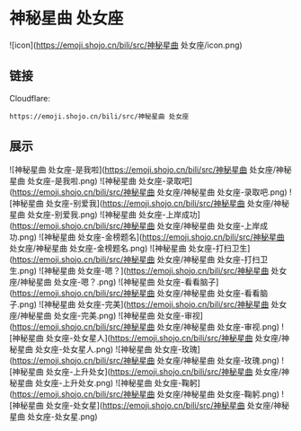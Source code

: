 # 神秘星曲 处女座
![icon](https://emoji.shojo.cn/bili/src/神秘星曲 处女座/icon.png)
## 链接
Cloudflare:
```
https://emoji.shojo.cn/bili/src/神秘星曲 处女座
```
## 展示
![神秘星曲 处女座-是我啦](https://emoji.shojo.cn/bili/src/神秘星曲 处女座/神秘星曲 处女座-是我啦.png)
![神秘星曲 处女座-录取吧](https://emoji.shojo.cn/bili/src/神秘星曲 处女座/神秘星曲 处女座-录取吧.png)
![神秘星曲 处女座-别爱我](https://emoji.shojo.cn/bili/src/神秘星曲 处女座/神秘星曲 处女座-别爱我.png)
![神秘星曲 处女座-上岸成功](https://emoji.shojo.cn/bili/src/神秘星曲 处女座/神秘星曲 处女座-上岸成功.png)
![神秘星曲 处女座-金榜题名](https://emoji.shojo.cn/bili/src/神秘星曲 处女座/神秘星曲 处女座-金榜题名.png)
![神秘星曲 处女座-打扫卫生](https://emoji.shojo.cn/bili/src/神秘星曲 处女座/神秘星曲 处女座-打扫卫生.png)
![神秘星曲 处女座-嗯？](https://emoji.shojo.cn/bili/src/神秘星曲 处女座/神秘星曲 处女座-嗯？.png)
![神秘星曲 处女座-看看脑子](https://emoji.shojo.cn/bili/src/神秘星曲 处女座/神秘星曲 处女座-看看脑子.png)
![神秘星曲 处女座-完美](https://emoji.shojo.cn/bili/src/神秘星曲 处女座/神秘星曲 处女座-完美.png)
![神秘星曲 处女座-审视](https://emoji.shojo.cn/bili/src/神秘星曲 处女座/神秘星曲 处女座-审视.png)
![神秘星曲 处女座-处女星人](https://emoji.shojo.cn/bili/src/神秘星曲 处女座/神秘星曲 处女座-处女星人.png)
![神秘星曲 处女座-玫瑰](https://emoji.shojo.cn/bili/src/神秘星曲 处女座/神秘星曲 处女座-玫瑰.png)
![神秘星曲 处女座-上升处女](https://emoji.shojo.cn/bili/src/神秘星曲 处女座/神秘星曲 处女座-上升处女.png)
![神秘星曲 处女座-鞠躬](https://emoji.shojo.cn/bili/src/神秘星曲 处女座/神秘星曲 处女座-鞠躬.png)
![神秘星曲 处女座-处女星](https://emoji.shojo.cn/bili/src/神秘星曲 处女座/神秘星曲 处女座-处女星.png)
